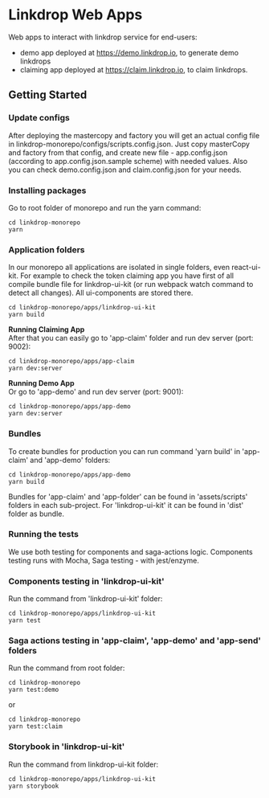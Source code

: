 # Linkdrop Web Apps
Web apps to interact with linkdrop service for end-users: 
- demo app deployed at https://demo.linkdrop.io, to generate demo linkdrops
- claiming app deployed at https://claim.linkdrop.io, to claim linkdrops. 

## Getting Started

### Update configs
After deploying the mastercopy and factory you will get an actual config file in linkdrop-monorepo/configs/scripts.config.json.
Just copy masterCopy and factory from that config, and create new file - app.config.json (according to app.config.json.sample scheme) with needed values. Also you can check demo.config.json and claim.config.json for your needs.

### Installing packages
Go to root folder of monorepo and run the yarn command:
```
cd linkdrop-monorepo
yarn
```

### Application folders
In our monorepo all applications are isolated in single folders, even react-ui-kit. For example to check the token claiming app you have first of all compile bundle file for linkdrop-ui-kit (or run webpack watch command to detect all changes). All ui-components are stored there.
```
cd linkdrop-monorepo/apps/linkdrop-ui-kit
yarn build
```

**Running Claiming App**  
After that you can easily go to 'app-claim' folder and run dev server (port: 9002):
```
cd linkdrop-monorepo/apps/app-claim
yarn dev:server
```

**Running Demo App**  
Or go to 'app-demo' and run dev server (port: 9001):
```
cd linkdrop-monorepo/apps/app-demo
yarn dev:server
```

### Bundles
To create bundles for production you can run command 'yarn build' in 'app-claim' and 'app-demo' folders:
```
cd linkdrop-monorepo/apps/app-demo
yarn build
```

Bundles for 'app-claim' and 'app-folder' can be found in 'assets/scripts' folders in each sub-project. For 'linkdrop-ui-kit' it can be found in 'dist' folder as bundle.


### Running the tests
We use both testing for components and saga-actions logic. Components testing runs with Mocha, Saga testing - with jest/enzyme.

### Components testing in 'linkdrop-ui-kit'
Run the command from 'linkdrop-ui-kit' folder:
```
cd linkdrop-monorepo/apps/linkdrop-ui-kit
yarn test
```

### Saga actions testing in 'app-claim', 'app-demo' and 'app-send' folders
Run the command from root folder:
```
cd linkdrop-monorepo
yarn test:demo
```
or
```
cd linkdrop-monorepo
yarn test:claim
```

### Storybook in 'linkdrop-ui-kit'
Run the command from linkdrop-ui-kit folder:
```
cd linkdrop-monorepo/apps/linkdrop-ui-kit
yarn storybook
```

